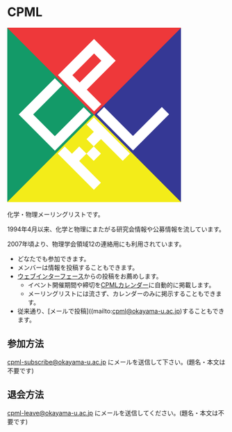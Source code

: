 # CPML

![CPML Logo](img/CPMLicon.png)

化学・物理メーリングリストです。

1994年4月以来、化学と物理にまたがる研究会情報や公募情報を流しています。

2007年頃より、物理学会領域12の連絡用にも利用されています。

* どなたでも参加できます。
* メンバーは情報を投稿することもできます。
* [ウェブインターフェース](https://docs.google.com/forms/d/e/1FAIpQLSd2F2tL8LMlaEYoYZ10ehpBthJ45e5sblT8YMWwL7azeCoZ5g/viewform)からの投稿をお薦めします。
  * イベント開催期間や締切を[CPMLカレンダー](https://calendar.google.com/calendar/embed?src=o0crucuhclcj9mk4vm93ci19es%40group.calendar.google.com&ctz=Asia%2FTokyo)に自動的に掲載します。
  * メーリングリストには流さず、カレンダーのみに掲示することもできます。
* 従来通り、[メールで投稿]((mailto:cpml@okayama-u.ac.jp)することもできます。

## 参加方法

[cpml-subscribe@okayama-u.ac.jp](mailto:cpml-subscribe@okayama-u.ac.jp) にメールを送信して下さい。(題名・本文は不要です)

## 退会方法

[cpml-leave@okayama-u.ac.jp](mailto:cpml-leave@okayama-u.ac.jp) にメールを送信してください。(題名・本文は不要です)
